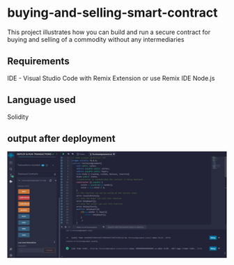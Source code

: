 # buying-and-selling-smart-contract
This project illustrates how you can build and run a secure contract for buying and selling of a commodity without any intermediaries
## Requirements
IDE - Visual Studio Code with Remix Extension or use Remix IDE
Node.js
## Language used
Solidity
## output after deployment
<img src="screenshot/main.png" alt="Screenshot" title="Running the contract in Remix IDE">
